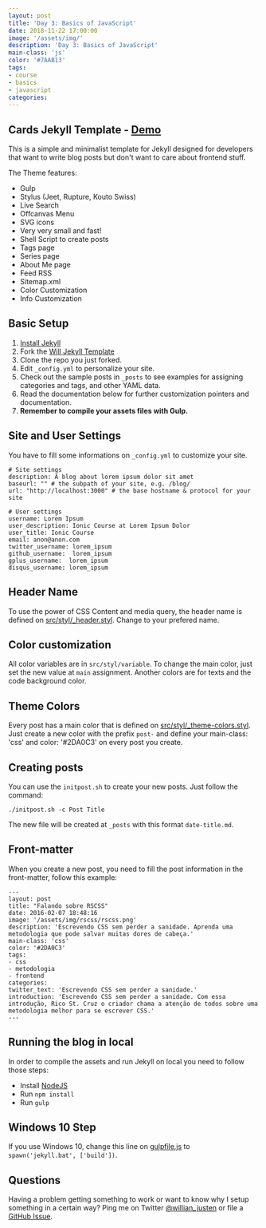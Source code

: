 ```yaml
---
layout: post
title: 'Day 3: Basics of JavaScript'
date: 2018-11-22 17:00:00
image: '/assets/img/'
description: 'Day 3: Basics of JavaScript'
main-class: 'js'
color: '#7AAB13'
tags:
- course
- basics
- javascript
categories:
---
```


## Cards Jekyll Template - [Demo](http://willianjusten.com.br/cards-jekyll-template)

This is a simple and minimalist template for Jekyll designed for developers that want to write blog posts but don't want to care about frontend stuff.

The Theme features:

- Gulp
- Stylus (Jeet, Rupture, Kouto Swiss)
- Live Search
- Offcanvas Menu
- SVG icons
- Very very small and fast!
- Shell Script to create posts
- Tags page
- Series page
- About Me page
- Feed RSS
- Sitemap.xml
- Color Customization
- Info Customization

## Basic Setup

1. [Install Jekyll](http://jekyllrb.com)
2. Fork the [Will Jekyll Template](https://github.com/willianjusten/will-jekyll-template/fork)
3. Clone the repo you just forked.
4. Edit `_config.yml` to personalize your site.
5. Check out the sample posts in `_posts` to see examples for assigning categories and tags, and other YAML data.
6. Read the documentation below for further customization pointers and documentation.
7. **Remember to compile your assets files with Gulp.**

## Site and User Settings

You have to fill some informations on `_config.yml` to customize your site.

```
# Site settings
description: A blog about lorem ipsum dolor sit amet
baseurl: "" # the subpath of your site, e.g. /blog/
url: "http://localhost:3000" # the base hostname & protocol for your site 

# User settings
username: Lorem Ipsum
user_description: Ionic Course at Lorem Ipsum Dolor
user_title: Ionic Course
email: anon@anon.com
twitter_username: lorem_ipsum
github_username:  lorem_ipsum
gplus_username:  lorem_ipsum
disqus_username: lorem_ipsum
```

## Header Name

To use the power of CSS Content and media query, the header name is defined on [src/styl/_header.styl](). Change to your prefered name.

## Color customization

All color variables are in `src/styl/variable`. To change the main color, just set the new value at `main` assignment. Another colors are for texts and the code background color.

## Theme Colors

Every post has a main color that is defined on [src/styl/_theme-colors.styl](). Just create a new color with the prefix `post-` and define your main-class: 'css' and color: '#2DA0C3' on every post you create.

## Creating posts

You can use the `initpost.sh` to create your new posts. Just follow the command:

```
./initpost.sh -c Post Title
```

The new file will be created at `_posts` with this format `date-title.md`.

## Front-matter 

When you create a new post, you need to fill the post information in the front-matter, follow this example:

```
---
layout: post
title: "Falando sobre RSCSS"
date: 2016-02-07 18:48:16
image: '/assets/img/rscss/rscss.png'
description: 'Escrevendo CSS sem perder a sanidade. Aprenda uma metodologia que pode salvar muitas dores de cabeça.'
main-class: 'css'
color: '#2DA0C3'
tags:
- css
- metodologia
- frontend
categories:
twitter_text: 'Escrevendo CSS sem perder a sanidade.'
introduction: 'Escrevendo CSS sem perder a sanidade. Com essa introdução, Rico St. Cruz o criador chama a atenção de todos sobre uma metodologia melhor para se escrever CSS.'
---
```

## Running the blog in local

In order to compile the assets and run Jekyll on local you need to follow those steps:

- Install [NodeJS](https://nodejs.org/)
- Run `npm install` 
- Run `gulp`

## Windows 10 Step

If you use Windows 10, change this line on [gulpfile.js](https://github.com/willianjusten/will-jekyll-template/blob/gh-pages/gulpfile.js#L23) to `spawn('jekyll.bat', ['build'])`.

## Questions

Having a problem getting something to work or want to know why I setup something in a certain way? Ping me on Twitter [@willian_justen](https://twitter.com/willian_justen) or file a [GitHub Issue](https://github.com/willianjusten/will-jekyll-template/issues/new).
